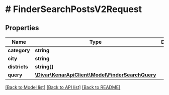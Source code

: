 # # FinderSearchPostsV2Request

## Properties

Name | Type | Description | Notes
------------ | ------------- | ------------- | -------------
**category** | **string** |  | [optional]
**city** | **string** |  | [optional]
**districts** | **string[]** |  | [optional]
**query** | [**\Divar\KenarApiClient\Model\FinderSearchQuery**](FinderSearchQuery.md) |  | [optional]

[[Back to Model list]](../../README.md#models) [[Back to API list]](../../README.md#endpoints) [[Back to README]](../../README.md)
